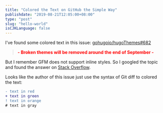 ```yaml
---
title: "Colored the Text on GitHub the Simple Way"
publishdate: "2019-08-21T12:05:00+08:00"
type: "post"
slug: "hello-world"
isCJKLanguage: false
---
```


I've found some colored text in this issue: [gohugoio/hugoThemes#682](https://github.com/gohugoio/hugoThemes/issues/682#issue-481516283)

> <span style="color:red;font-weight:bold;font-style:normal">- Broken themes will be removed around the end of September -</span>

But I remember GFM does not support inline styles. So I googled the topic and found the answer on [Stack Overflow](https://stackoverflow.com/a/39413824).

Looks like the author of this issue just use the syntax of Git diff to colored the text:

```diff
- text in red
+ text in green
! text in orange
# text in gray
```
